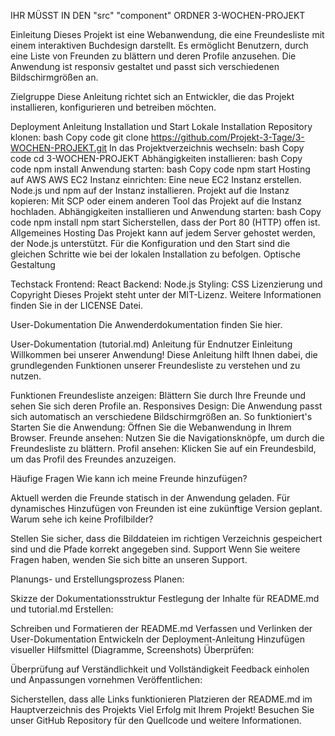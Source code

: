 IHR MÜSST IN DEN     "src"  "component"     ORDNER
3-WOCHEN-PROJEKT

Einleitung
Dieses Projekt ist eine Webanwendung, die eine Freundesliste mit einem interaktiven Buchdesign darstellt. Es ermöglicht Benutzern, durch eine Liste von Freunden zu blättern und deren Profile anzusehen. Die Anwendung ist responsiv gestaltet und passt sich verschiedenen Bildschirmgrößen an.

Zielgruppe
Diese Anleitung richtet sich an Entwickler, die das Projekt installieren, konfigurieren und betreiben möchten.

Deployment Anleitung
Installation und Start
Lokale Installation
Repository klonen:
bash
Copy code
git clone https://github.com/Projekt-3-Tage/3-WOCHEN-PROJEKT.git
In das Projektverzeichnis wechseln:
bash
Copy code
cd 3-WOCHEN-PROJEKT
Abhängigkeiten installieren:
bash
Copy code
npm install
Anwendung starten:
bash
Copy code
npm start
Hosting auf AWS
AWS EC2 Instanz einrichten:
Eine neue EC2 Instanz erstellen.
Node.js und npm auf der Instanz installieren.
Projekt auf die Instanz kopieren:
Mit SCP oder einem anderen Tool das Projekt auf die Instanz hochladen.
Abhängigkeiten installieren und Anwendung starten:
bash
Copy code
npm install
npm start
Sicherstellen, dass der Port 80 (HTTP) offen ist.
Allgemeines Hosting
Das Projekt kann auf jedem Server gehostet werden, der Node.js unterstützt.
Für die Konfiguration und den Start sind die gleichen Schritte wie bei der lokalen Installation zu befolgen.
Optische Gestaltung

Techstack
Frontend: React
Backend: Node.js
Styling: CSS
Lizenzierung und Copyright
Dieses Projekt steht unter der MIT-Lizenz. Weitere Informationen finden Sie in der LICENSE Datei.

User-Dokumentation
Die Anwenderdokumentation finden Sie hier.

User-Dokumentation (tutorial.md)
Anleitung für Endnutzer
Einleitung
Willkommen bei unserer Anwendung! Diese Anleitung hilft Ihnen dabei, die grundlegenden Funktionen unserer Freundesliste zu verstehen und zu nutzen.

Funktionen
Freundesliste anzeigen: Blättern Sie durch Ihre Freunde und sehen Sie sich deren Profile an.
Responsives Design: Die Anwendung passt sich automatisch an verschiedene Bildschirmgrößen an.
So funktioniert's
Starten Sie die Anwendung: Öffnen Sie die Webanwendung in Ihrem Browser.
Freunde ansehen: Nutzen Sie die Navigationsknöpfe, um durch die Freundesliste zu blättern.
Profil ansehen: Klicken Sie auf ein Freundesbild, um das Profil des Freundes anzuzeigen.

Häufige Fragen
Wie kann ich meine Freunde hinzufügen?

Aktuell werden die Freunde statisch in der Anwendung geladen. Für dynamisches Hinzufügen von Freunden ist eine zukünftige Version geplant.
Warum sehe ich keine Profilbilder?

Stellen Sie sicher, dass die Bilddateien im richtigen Verzeichnis gespeichert sind und die Pfade korrekt angegeben sind.
Support
Wenn Sie weitere Fragen haben, wenden Sie sich bitte an unseren Support.

Planungs- und Erstellungsprozess
Planen:

Skizze der Dokumentationsstruktur
Festlegung der Inhalte für README.md und tutorial.md
Erstellen:

Schreiben und Formatieren der README.md
Verfassen und Verlinken der User-Dokumentation
Entwickeln der Deployment-Anleitung
Hinzufügen visueller Hilfsmittel (Diagramme, Screenshots)
Überprüfen:

Überprüfung auf Verständlichkeit und Vollständigkeit
Feedback einholen und Anpassungen vornehmen
Veröffentlichen:

Sicherstellen, dass alle Links funktionieren
Platzieren der README.md im Hauptverzeichnis des Projekts
Viel Erfolg mit Ihrem Projekt! Besuchen Sie unser GitHub Repository für den Quellcode und weitere Informationen.
